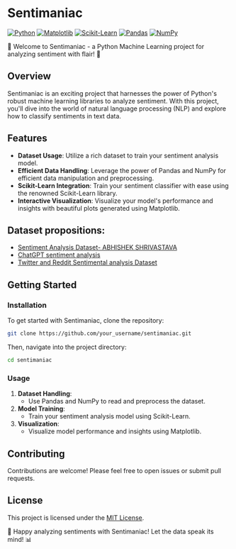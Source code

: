 # Sentimaniac

[![Python](https://img.shields.io/badge/Python-3.8%2B-blue)](https://www.python.org/)
[![Matplotlib](https://img.shields.io/badge/Matplotlib-3.4.3-blue)](https://matplotlib.org/)
[![Scikit-Learn](https://img.shields.io/badge/Scikit_Learn-0.24.2-blue)](https://scikit-learn.org/)
[![Pandas](https://img.shields.io/badge/Pandas-1.3.3-blue)](https://pandas.pydata.org/)
[![NumPy](https://img.shields.io/badge/NumPy-1.21.2-blue)](https://numpy.org/)


🎉 Welcome to Sentimaniac - a Python Machine Learning project for analyzing sentiment with flair! 🚀

## Overview

Sentimaniac is an exciting project that harnesses the power of Python's robust machine learning libraries to analyze sentiment. With this project, you'll dive into the world of natural language processing (NLP) and explore how to classify sentiments in text data.

## Features

- **Dataset Usage**: Utilize a rich dataset to train your sentiment analysis model.
- **Efficient Data Handling**: Leverage the power of Pandas and NumPy for efficient data manipulation and preprocessing.
- **Scikit-Learn Integration**: Train your sentiment classifier with ease using the renowned Scikit-Learn library.
- **Interactive Visualization**: Visualize your model's performance and insights with beautiful plots generated using Matplotlib.

## Dataset propositions:
- [Sentiment Analysis Dataset- ABHISHEK SHRIVASTAVA](https://www.kaggle.com/datasets/abhi8923shriv/sentiment-analysis-dataset)
- [ChatGPT sentiment analysis](https://www.kaggle.com/datasets/charunisa/chatgpt-sentiment-analysis/data)
- [Twitter and Reddit Sentimental analysis Dataset](https://www.kaggle.com/datasets/cosmos98/twitter-and-reddit-sentimental-analysis-dataset/data)

## Getting Started

### Installation

To get started with Sentimaniac, clone the repository:

```bash
git clone https://github.com/your_username/sentimaniac.git
```

Then, navigate into the project directory:

```bash
cd sentimaniac
```

### Usage

1. **Dataset Handling**:
   - Use Pandas and NumPy to read and preprocess the dataset.
2. **Model Training**:
   - Train your sentiment analysis model using Scikit-Learn.
3. **Visualization**:
   - Visualize model performance and insights using Matplotlib.

## Contributing

Contributions are welcome! Please feel free to open issues or submit pull requests.

## License

This project is licensed under the [MIT License](https://github.com/your_username/sentimaniac/blob/main/LICENSE).

📣 Happy analyzing sentiments with Sentimaniac! Let the data speak its mind! 📊
